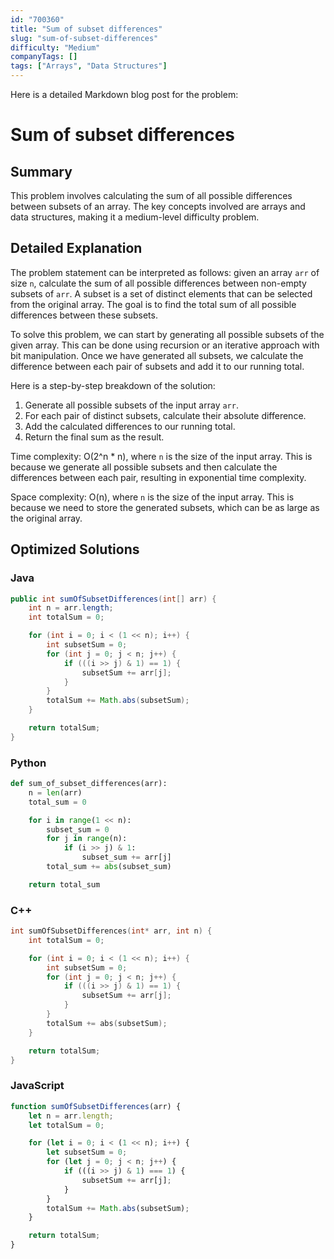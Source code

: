```yaml
---
id: "700360"
title: "Sum of subset differences"
slug: "sum-of-subset-differences"
difficulty: "Medium"
companyTags: []
tags: ["Arrays", "Data Structures"]
---
```


Here is a detailed Markdown blog post for the problem:

# Sum of subset differences

## Summary

This problem involves calculating the sum of all possible differences between subsets of an array. The key concepts involved are arrays and data structures, making it a medium-level difficulty problem.

## Detailed Explanation

The problem statement can be interpreted as follows: given an array `arr` of size `n`, calculate the sum of all possible differences between non-empty subsets of `arr`. A subset is a set of distinct elements that can be selected from the original array. The goal is to find the total sum of all possible differences between these subsets.

To solve this problem, we can start by generating all possible subsets of the given array. This can be done using recursion or an iterative approach with bit manipulation. Once we have generated all subsets, we calculate the difference between each pair of subsets and add it to our running total.

Here is a step-by-step breakdown of the solution:

1. Generate all possible subsets of the input array `arr`.
2. For each pair of distinct subsets, calculate their absolute difference.
3. Add the calculated differences to our running total.
4. Return the final sum as the result.

Time complexity: O(2^n * n), where `n` is the size of the input array. This is because we generate all possible subsets and then calculate the differences between each pair, resulting in exponential time complexity.

Space complexity: O(n), where `n` is the size of the input array. This is because we need to store the generated subsets, which can be as large as the original array.

## Optimized Solutions

### Java
```java
public int sumOfSubsetDifferences(int[] arr) {
    int n = arr.length;
    int totalSum = 0;

    for (int i = 0; i < (1 << n); i++) {
        int subsetSum = 0;
        for (int j = 0; j < n; j++) {
            if (((i >> j) & 1) == 1) {
                subsetSum += arr[j];
            }
        }
        totalSum += Math.abs(subsetSum);
    }

    return totalSum;
}
```

### Python
```python
def sum_of_subset_differences(arr):
    n = len(arr)
    total_sum = 0

    for i in range(1 << n):
        subset_sum = 0
        for j in range(n):
            if (i >> j) & 1:
                subset_sum += arr[j]
        total_sum += abs(subset_sum)

    return total_sum
```

### C++
```cpp
int sumOfSubsetDifferences(int* arr, int n) {
    int totalSum = 0;

    for (int i = 0; i < (1 << n); i++) {
        int subsetSum = 0;
        for (int j = 0; j < n; j++) {
            if (((i >> j) & 1) == 1) {
                subsetSum += arr[j];
            }
        }
        totalSum += abs(subsetSum);
    }

    return totalSum;
}
```

### JavaScript
```javascript
function sumOfSubsetDifferences(arr) {
    let n = arr.length;
    let totalSum = 0;

    for (let i = 0; i < (1 << n); i++) {
        let subsetSum = 0;
        for (let j = 0; j < n; j++) {
            if (((i >> j) & 1) === 1) {
                subsetSum += arr[j];
            }
        }
        totalSum += Math.abs(subsetSum);
    }

    return totalSum;
}
```